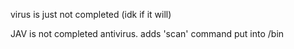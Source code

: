 virus is just not completed (idk if it will)

JAV is not completed antivirus.
adds 'scan' command
put into /bin
